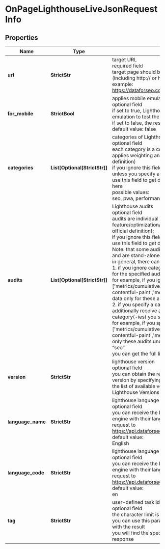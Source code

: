 # OnPageLighthouseLiveJsonRequestInfo


## Properties

| Name | Type | Description | Notes |
|------------ | ------------- | ------------- | -------------|
**url** | **StrictStr** | target URL<br>required field<br>target page should be specified with its absolute URL (including http:// or https://)<br>example:<br>https://dataforseo.com/ |[optional]|
**for_mobile** | **StrictBool** | applies mobile emulation<br>optional field<br>if set to true, Lighthouse will use mobile device and screen emulation to test the page against mobile environment<br>if set to false, the results will be provided for desktop<br>default value: false |[optional]|
**categories** | **List[Optional[StrictStr]]** | categories of Lighthouse audits<br>optional field<br>each category is a collection of audits and audit groups that applies weighting and scoring to the section (see official definition)<br>if you ignore this field, we will return data for all categories unless you specify audits<br>use this field to get data for specific categories you indicate here<br>possible values:<br>seo, pwa, performance, best_practices, accessibility |[optional]|
**audits** | **List[Optional[StrictStr]]** | Lighthouse audits<br>optional field<br>audits are individual tests Lighthouse runs for each specific feature/optimization/metric to produce a numeric score (see official definition);  <br>if you ignore this field, we will return data for all audits;<br>use this field to get data for specific audits you indicate here;<br>Note: that some audits do not belong to a specific category and are stand-alone page quality measurements;<br>in general, there can be several use cases:<br>1. if you ignore categories, you can use this field to get data for the specified audits only<br>for example, if you ignore 'categories' and specify 'audits': ['metrics/cumulative-layout-shift','metrics/largest-contentful-paint','metrics/total-blocking-time'], you will get data only for these audits<br>2. if you specify a category, you can use this field to additionally receive audits that do not belong to the category(-ies) you specified<br>for example, if you specify 'categories': ['seo'] and 'audits': ['metrics/cumulative-layout-shift','metrics/largest-contentful-paint','metrics/total-blocking-time'], you will get only these audits under “performance” and all audits under “seo”<br>you can get the full list of possible audits here |[optional]|
**version** | **StrictStr** | lighthouse version<br>optional field<br>you can obtain the results specific to a certain Lighthouse version by specifying its number<br>the list of available versions is available through the Lighthouse Versions endpoint |[optional]|
**language_name** | **StrictStr** | lighthouse language name<br>optional field<br>you can receive the list of available languages of the search engine with their language_name by making a separate request to https://api.dataforseo.com/v3/on_page/lighthouse/languages<br>default value:<br>English |[optional]|
**language_code** | **StrictStr** | lighthouse language code<br>optional field<br>you can receive the list of available languages of the search engine with their language_code by making a separate request to https://api.dataforseo.com/v3/on_page/lighthouse/languages<br>default value:<br>en |[optional]|
**tag** | **StrictStr** | user-defined task identifier<br>optional field<br>the character limit is 255<br>you can use this parameter to identify the task and match it with the result<br>you will find the specified tag value in the data object of the response |[optional]|